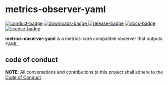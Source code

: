 # metrics-observer-yaml

[![conduct-badge][]][conduct] [![downloads-badge][] ![release-badge][]][crate] [![docs-badge][]][docs] [![license-badge][]](#license)

[conduct-badge]: https://img.shields.io/badge/%E2%9D%A4-code%20of%20conduct-blue.svg
[downloads-badge]: https://img.shields.io/crates/d/metrics-observer-yaml.svg
[release-badge]: https://img.shields.io/crates/v/metrics-observer-yaml.svg
[license-badge]: https://img.shields.io/crates/l/metrics-observer-yaml.svg
[docs-badge]: https://docs.rs/metrics-observer-yaml/badge.svg
[conduct]: https://github.com/metrics-rs/metrics/blob/master/CODE_OF_CONDUCT.md
[crate]: https://crates.io/crates/metrics-observer-yaml
[docs]: https://docs.rs/metrics-observer-yaml

__metrics-observer-yaml__ is a metrics-core compatible observer that outputs YAML.

## code of conduct

**NOTE**: All conversations and contributions to this project shall adhere to the [Code of Conduct][conduct].
